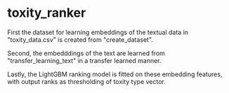 # toxity_ranker

First the dataset for learning embeddings of the textual data in "toxity_data.csv" is created from "create_dataset".

Second, the embedddings of the text are learned from "transfer_learning_text" in a transfer learned manner.

Lastly, the LightGBM ranking model is fitted on these embedding features, with output ranks as thresholding of toxity type vector.
